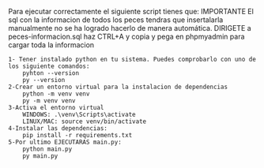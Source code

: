 Para ejecutar correctamente el siguiente script tienes que:
    IMPORTANTE
    El sql con la informacion de todos los peces tendras que insertalarla manualmente no se ha logrado hacerlo de
    manera automática. DIRIGETE a peces-informacion.sql haz CTRL+A y copia y pega en phpmyadmin para cargar toda la informacion

    1- Tener instalado python en tu sistema. Puedes comprobarlo con uno de los siguiente comandos:
        pyhton --version
        py --version
    2-Crear un entorno virtual para la instalacion de dependencias
        python -m venv venv
        py -m venv venv
    3-Activa el entorno virtual
        WINDOWS: .\venv\Scripts\activate
        LINUX/MAC: source venv/bin/activate
    4-Instalar las dependencias:
        pip install -r requirements.txt
    5-Por ultimo EJECUTARAS main.py:
        python main.py
        py main.py